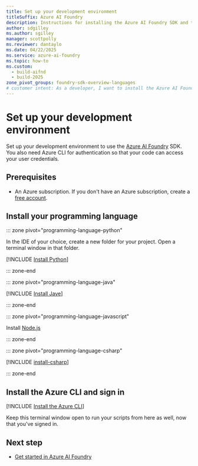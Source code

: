 ```yaml
---
title: Set up your development environment
titleSuffix: Azure AI Foundry
description: Instructions for installing the Azure AI Foundry SDK and the Azure CLI
author: sdgilley
ms.author: sgilley
manager: scottpolly
ms.reviewer: dantaylo
ms.date: 04/22/2025
ms.service: azure-ai-foundry
ms.topic: how-to
ms.custom:
  - build-aifnd
  - build-2025
zone_pivot_groups: foundry-sdk-overview-languages
# customer intent: As a developer, I want to install the Azure AI Foundry SDK in my development environment
---
```


# Set up your development environment

Set up your development environment to use the [Azure AI Foundry](https://ai.azure.com/?cid=learnDocs) SDK. You also need Azure CLI for authentication so that your code can access your user credentials.

## Prerequisites

- An Azure subscription. If you don't have an Azure subscription, create a [free account](https://azure.microsoft.com/free/).


## Install your programming language 

::: zone pivot="programming-language-python"

In the IDE of your choice, create a new folder for your project. Open a terminal window in that folder.

[!INCLUDE [Install Python](../../includes/install-python.md)]

::: zone-end

::: zone pivot="programming-language-java"

[!INCLUDE [Install Jave](../../includes/install-java.md)]

::: zone-end

::: zone pivot="programming-language-javascript"

Install [Node.js](https://nodejs.org/)

::: zone-end

::: zone pivot="programming-language-csharp"

[!INCLUDE [install-csharp](../../includes/install-csharp.md)]

::: zone-end

<a name="installs"></a>

##  Install the Azure CLI and sign in 

[!INCLUDE [Install the Azure CLI](../../includes/install-cli.md)]

Keep this terminal window open to run your scripts from here as well, now that you've signed in.


## Next step

* [Get started in Azure AI Foundry](../../quickstarts/get-started-code.md)
